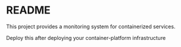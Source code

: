 # README #
This project provides a monitoring system for containerized services.

Deploy this after deploying your container-platform infrastructure
